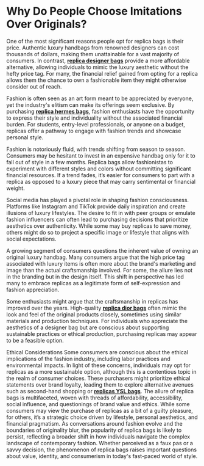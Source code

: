 # Why Do People Choose Imitations Over Originals?

One of the most significant reasons people opt for replica bags is their price. Authentic luxury handbags from renowned designers can cost thousands of dollars, making them unattainable for a vast majority of consumers. In contrast, [**replica designer bags**](https://www.pursemalla.cn) provide a more affordable alternative, allowing individuals to mimic the luxury aesthetic without the hefty price tag. For many, the financial relief gained from opting for a replica allows them the chance to own a fashionable item they might otherwise consider out of reach.

Fashion is often seen as an art form meant to be appreciated by everyone, yet the industry's elitism can make its offerings seem exclusive. By purchasing [**replica hermes bags**](https://www.pursemalla.cn/hermes-bags), fashion enthusiasts have the opportunity to express their style and individuality without the associated financial burden. For students, entry-level professionals, or anyone on a budget, replicas offer a pathway to engage with fashion trends and showcase personal style.

Fashion is notoriously fluid, with trends shifting from season to season. Consumers may be hesitant to invest in an expensive handbag only for it to fall out of style in a few months. Replica bags allow fashionistas to experiment with different styles and colors without committing significant financial resources. If a trend fades, it’s easier for consumers to part with a replica as opposed to a luxury piece that may carry sentimental or financial weight.

Social media has played a pivotal role in shaping fashion consciousness. Platforms like Instagram and TikTok provide daily inspiration and create illusions of luxury lifestyles. The desire to fit in with peer groups or emulate fashion influencers can often lead to purchasing decisions that prioritize aesthetics over authenticity. While some may buy replicas to save money, others might do so to project a specific image or lifestyle that aligns with social expectations.

A growing segment of consumers questions the inherent value of owning an original luxury handbag. Many consumers argue that the high price tag associated with luxury items is often more about the brand's marketing and image than the actual craftsmanship involved. For some, the allure lies not in the branding but in the design itself. This shift in perspective has led many to embrace replicas as a legitimate form of self-expression and fashion appreciation.

Some enthusiasts might argue that the craftsmanship in replicas has improved over the years. High-quality [**replica dior bags**](https://www.pursemalla.cn/dior-bags) often mimic the look and feel of the original products closely, sometimes using similar materials and production techniques. For individuals who appreciate the aesthetics of a designer bag but are conscious about supporting sustainable practices or ethical production, purchasing replicas may appear to be a feasible option.

Ethical Considerations Some consumers are conscious about the ethical implications of the fashion industry, including labor practices and environmental impacts. In light of these concerns, individuals may opt for replicas as a more sustainable option, although this is a contentious topic in the realm of consumer choices. These purchasers might prioritize ethical statements over brand loyalty, leading them to explore alternative avenues such as second-hand shopping or [**replicas YSL bags**](https://www.pursemalla.cn/saint-laurent). The allure of replica bags is multifaceted, woven with threads of affordability, accessibility, social influence, and questionings of brand value and ethics. While some consumers may view the purchase of replicas as a bit of a guilty pleasure, for others, it’s a strategic choice driven by lifestyle, personal aesthetics, and financial pragmatism. As conversations around fashion evolve and the boundaries of originality blur, the popularity of replica bags is likely to persist, reflecting a broader shift in how individuals navigate the complex landscape of contemporary fashion. Whether perceived as a faux pas or a savvy decision, the phenomenon of replica bags raises important questions about value, identity, and consumerism in today's fast-paced world of style.
